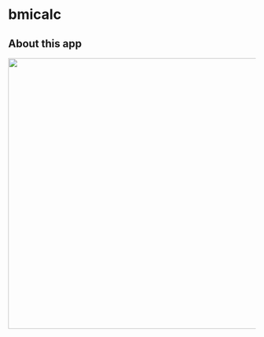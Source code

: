 # bmicalc

## About this app
<img src="https://user-images.githubusercontent.com/111631451/190552420-33540ebd-6728-415a-ba06-e248beda5648.png" style="height:550px"/>


